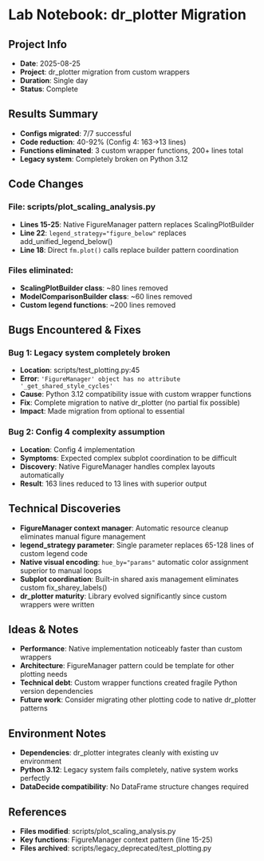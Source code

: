 # Lab Notebook: dr_plotter Migration

## Project Info
- **Date**: 2025-08-25
- **Project**: dr_plotter migration from custom wrappers
- **Duration**: Single day
- **Status**: Complete

## Results Summary
- **Configs migrated**: 7/7 successful
- **Code reduction**: 40-92% (Config 4: 163→13 lines)
- **Functions eliminated**: 3 custom wrapper functions, 200+ lines total
- **Legacy system**: Completely broken on Python 3.12

## Code Changes
### File: scripts/plot_scaling_analysis.py
- **Lines 15-25**: Native FigureManager pattern replaces ScalingPlotBuilder
- **Line 22**: `legend_strategy="figure_below"` replaces add_unified_legend_below()
- **Line 18**: Direct `fm.plot()` calls replace builder pattern coordination

### Files eliminated:
- **ScalingPlotBuilder class**: ~80 lines removed
- **ModelComparisonBuilder class**: ~60 lines removed  
- **Custom legend functions**: ~200 lines removed

## Bugs Encountered & Fixes
### Bug 1: Legacy system completely broken
- **Location**: scripts/test_plotting.py:45
- **Error**: `'FigureManager' object has no attribute '_get_shared_style_cycles'`
- **Cause**: Python 3.12 compatibility issue with custom wrapper functions
- **Fix**: Complete migration to native dr_plotter (no partial fix possible)
- **Impact**: Made migration from optional to essential

### Bug 2: Config 4 complexity assumption
- **Location**: Config 4 implementation  
- **Symptoms**: Expected complex subplot coordination to be difficult
- **Discovery**: Native FigureManager handles complex layouts automatically
- **Result**: 163 lines reduced to 13 lines with superior output

## Technical Discoveries
- **FigureManager context manager**: Automatic resource cleanup eliminates manual figure management
- **legend_strategy parameter**: Single parameter replaces 65-128 lines of custom legend code  
- **Native visual encoding**: `hue_by="params"` automatic color assignment superior to manual loops
- **Subplot coordination**: Built-in shared axis management eliminates custom fix_sharey_labels()
- **dr_plotter maturity**: Library evolved significantly since custom wrappers were written

## Ideas & Notes
- **Performance**: Native implementation noticeably faster than custom wrappers
- **Architecture**: FigureManager pattern could be template for other plotting needs
- **Technical debt**: Custom wrapper functions created fragile Python version dependencies
- **Future work**: Consider migrating other plotting code to native dr_plotter patterns

## Environment Notes
- **Dependencies**: dr_plotter integrates cleanly with existing uv environment
- **Python 3.12**: Legacy system fails completely, native system works perfectly
- **DataDecide compatibility**: No DataFrame structure changes required

## References
- **Files modified**: scripts/plot_scaling_analysis.py
- **Key functions**: FigureManager context pattern (line 15-25)
- **Files archived**: scripts/legacy_deprecated/test_plotting.py